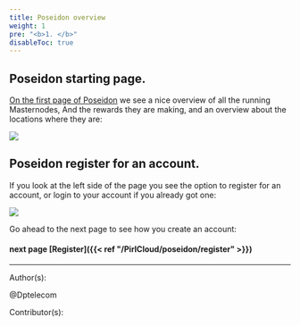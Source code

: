 ```yaml
---
title: Poseidon overview
weight: 1
pre: "<b>1. </b>"
disableToc: true
---
```

## Poseidon starting page.


[On the first page of Poseidon](https://poseidon.pirl.io) we see a nice overview of all the running Masternodes,
And the rewards they are making,
and an overview about the locations where they are:


![](/PirlCloud/images/Poseidon_overview.jpg)


## Poseidon register for an account.


If you look at the left side of the page you see the option to register for an account,
or login to your account if you already got one:


![](/PirlCloud/images/Poseidon_left.jpg)


Go ahead to the next page to see how you create an account:


#### next page [Register]({{< ref "/PirlCloud/poseidon/register" >}})



---
Author(s):


@Dptelecom


Contributor(s):

